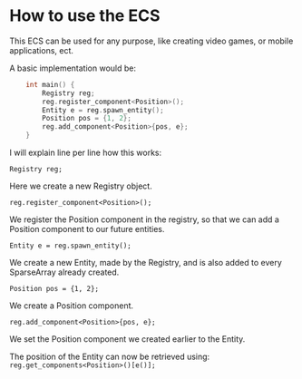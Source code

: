 # How to use the ECS

This ECS can be used for any purpose, like creating video games, or mobile applications, ect.

A basic implementation would be:
``` cpp
    int main() {
        Registry reg;
        reg.register_component<Position>();
        Entity e = reg.spawn_entity();
        Position pos = {1, 2};
        reg.add_component<Position>{pos, e};
    }
```

I will explain line per line how this works:

```
Registry reg;
```
Here we create a new Registry object.

```
reg.register_component<Position>();
```
We register the Position component in the registry, so that we can add a Position component to our future entities.

```
Entity e = reg.spawn_entity();
```
We create a new Entity, made by the Registry, and is also added to every SparseArray already created.

```
Position pos = {1, 2};
```
We create a Position component.

```
reg.add_component<Position>{pos, e};
```
We set the Position component we created earlier to the Entity.


The position of the Entity can now be retrieved using:
```reg.get_components<Position>()[e()];```
